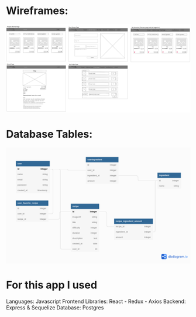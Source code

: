 # Wireframes:

![Wireframes](pictures/Pages.png)

# Database Tables:

![Database Tables](pictures/From_fridge_to_plate_DB.png)


# For this app I used

  Languages: Javascript
  Frontend Libraries: React - Redux - Axios
  Backend: Express & Sequelize
  Database: Postgres
